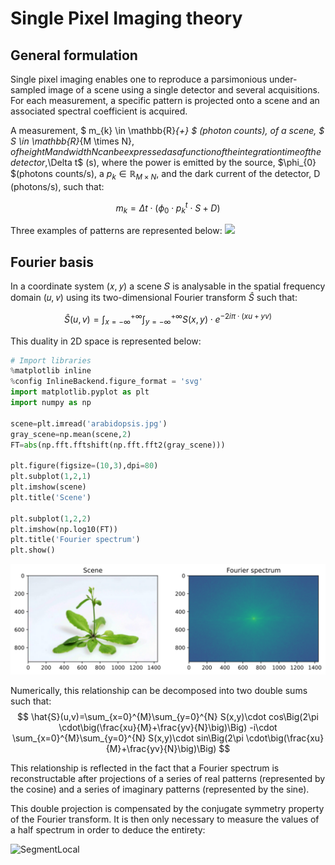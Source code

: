 # Single Pixel Imaging theory


## General formulation

Single pixel imaging enables one to reproduce a parsimonious under-sampled image of a scene using a single detector and several acquisitions. For each measurement, a specific pattern is projected onto a scene and an associated spectral coefficient is acquired.

A measurement, $ m_{k} \in \mathbb{R}_{+} $ (photon counts), of a scene, $ S \in \mathbb{R}_{M \times N}$, of height M and width N can be expressed as a function of the integration time of the detector,$\Delta t$ (s), where the power is emitted by the source, $\phi_{0} $(photons counts/s), a $p_{k} \in \mathbb{R}_{M \times N}$, and the dark current of the detector, D (photons/s), such that:

$$
m_{k}=\Delta t \cdot (\phi_{0} \cdot p_{k}^{t}\cdot S+D)
$$


Three examples of patterns are represented below:
<img src="attachment:patterns_examples.png" width="400">


## Fourier basis

In a coordinate system (𝑥, 𝑦) a scene 𝑆 is analysable in the spatial frequency domain (𝑢, 𝑣)  using its two-dimensional Fourier transform $\hat{S}$ such that:

$$
\hat{S}(u,v)=\int_{x=-\infty}^{+\infty}\int_{y=-\infty}^{+\infty} S(x,y)\cdot e^{-2i\pi \cdot(xu+yv)}
$$


This duality in 2D space is represented below:



```python
# Import libraries
%matplotlib inline
%config InlineBackend.figure_format = 'svg'
import matplotlib.pyplot as plt
import numpy as np

scene=plt.imread('arabidopsis.jpg')
gray_scene=np.mean(scene,2)
FT=abs(np.fft.fftshift(np.fft.fft2(gray_scene)))

plt.figure(figsize=(10,3),dpi=80)
plt.subplot(1,2,1)
plt.imshow(scene)
plt.title('Scene')
       
plt.subplot(1,2,2)
plt.imshow(np.log10(FT))
plt.title('Fourier spectrum')
plt.show()
```


    
![svg](output_1_0.svg)
    


Numerically, this relationship can be decomposed into two double sums such that:
$$
\hat{S}(u,v)=\sum_{x=0}^{M}\sum_{y=0}^{N} S(x,y)\cdot cos\Big(2\pi \cdot\big(\frac{xu}{M}+\frac{yv}{N}\big)\Big) -i\cdot \sum_{x=0}^{M}\sum_{y=0}^{N} S(x,y)\cdot sin\Big(2\pi \cdot\big(\frac{xu}{M}+\frac{yv}{N}\big)\Big)
$$

This relationship is reflected in the fact that a Fourier spectrum is reconstructable after projections of a series of real patterns (represented by the cosine) and a series of imaginary patterns (represented by the sine).

This double projection is compensated by the conjugate symmetry property of the Fourier transform. It is then only necessary to measure the values of a half spectrum in order to deduce the entirety:

![SegmentLocal](FourierSPI.gif "segment")


```python

```

